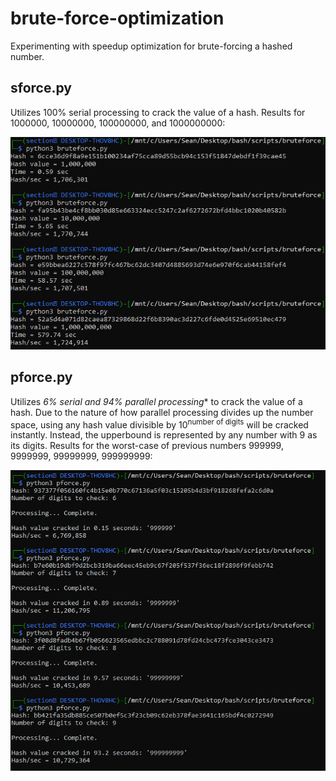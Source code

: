 # brute-force-optimization

Experimenting with speedup optimization for brute-forcing a hashed number.

## sforce.py
Utilizes 100% serial processing to crack the value of a hash. Results for 1000000, 10000000, 100000000, and 1000000000: 

![](https://github.com/stran556/brute-force-optimization/blob/main/serial_results.png)


## pforce.py
Utilizes *6% serial and 94% parallel processing** to crack the value of a hash. Due to the nature of how parallel processing divides up the number space, using any hash value divisible by 10<sup>number of digits</sup> will be cracked instantly. Instead, the upperbound is represented by any number with 9 as its digits. Results for the worst-case of previous numbers 999999, 9999999, 99999999, 999999999: 

![](https://github.com/stran556/brute-force-optimization/blob/main/parallel_results.png)

